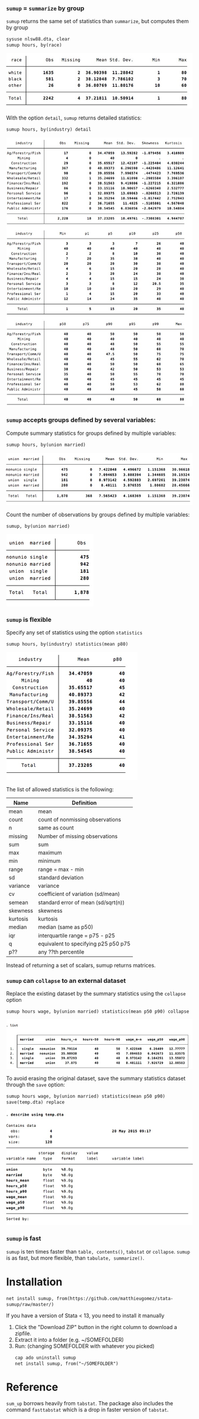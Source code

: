 



### `sumup`  = `summarize` by group

`sumup` returns the same set of statistics than `summarize`, but computes them by group

```
sysuse nlsw88.dta, clear
sumup hours, by(race) 
```
![](img/sum.jpg)

With the option `detail`, `sumup` returns detailed statistics:
```
sumup hours, by(industry) detail
```
![](img/sumdetail.jpg)



### `sumup` accepts groups defined by several variables:

Compute summary statistics for groups defined by multiple variables:

```
sumup hours, by(union married) 
```
![](img/sumgroups.jpg)


Count the number of observations by groups defined by multiple variables:

```
sumup, by(union married) 
```
![](img/sumtab.jpg)



### `sumup` is flexible

Specify any set of statistics using the option `statistics`
```
sumup hours, by(industry) statistics(mean p80)
```
![](img/sumstat.jpg)


The list of allowed statistics is the following:

Name | Definition
---|---
mean          | mean
count         | count of nonmissing observations
n             | same as count
missing	|	Number of missing observations
sum           | sum
max           | maximum
min           | minimum
range         | range = max - min
sd            | standard deviation
variance      | variance
cv            | coefficient of variation (sd/mean)
semean        | standard error of mean (sd/sqrt(n))
skewness      | skewness
kurtosis      | kurtosis
median        | median (same as p50)
iqr           | interquartile range = p75 - p25
q             | equivalent to specifying p25 p50 p75
p??			|	any ??th percentile


Instead of returning a set of scalars, sumup returns matrices.





### `sumup` can `collapse` to an external dataset

Replace the existing dataset by the summary statistics using the `collapse` option
```
sumup hours wage, by(union married) statistics(mean p50 p90) collapse
```
![](img/sumcollapse.jpg)



To avoid erasing the original dataset, save the summary statistics  dataset through the `save` option:

```
sumup hours wage, by(union married) statistics(mean p50 p90) save(temp.dta) replace
```
![](img/sumcollapse2.jpg)





### `sumup` is fast
`sumup` is ten times faster than `table, contents()`, `tabstat` or `collapse`. `sumup` is as fast, but more flexible, than `tabulate, summarize()`.


# Installation
```
net install sumup, from(https://github.com/matthieugomez/stata-sumup/raw/master/)
```

If you have a version of Stata < 13, you need to install it manually

1. Click the "Download ZIP" button in the right column to download a zipfile. 
2. Extract it into a folder (e.g. ~/SOMEFOLDER)
3. Run: (changing SOMEFOLDER with whatever you picked)
	```
	cap ado uninstall sumup
	net install sumup, from("~/SOMEFOLDER")
	```

# Reference
`sum_up` borrows heavily  from `tabstat`.  The package also includes the command `fasttabstat` which is a drop in faster version of `tabstat`.